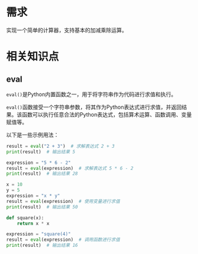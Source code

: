 # 需求
实现一个简单的计算器，支持基本的加减乘除运算。

# 相关知识点

## eval
`eval()`是Python内置函数之一，用于将字符串作为代码进行求值和执行。

`eval()`函数接受一个字符串参数，将其作为Python表达式进行求值，并返回结果。该函数可以执行任意合法的Python表达式，包括算术运算、函数调用、变量赋值等。

以下是一些示例用法：

```PYTHON
result = eval("2 + 3")  # 求解表达式 2 + 3
print(result)  # 输出结果 5

expression = "5 * 6 - 2"
result = eval(expression)  # 求解表达式 5 * 6 - 2
print(result)  # 输出结果 28

x = 10
y = 5
expression = "x * y"
result = eval(expression)  # 使用变量进行求值
print(result)  # 输出结果 50

def square(x):
    return x * x

expression = "square(4)"
result = eval(expression)  # 调用函数进行求值
print(result)  # 输出结果 16

```
